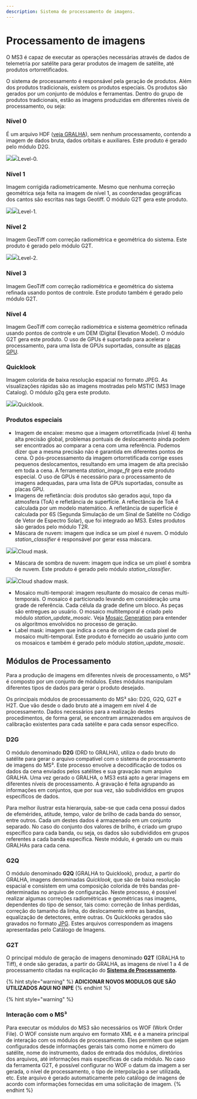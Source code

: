 ```yaml
---
description: Sistema de processamento de imagens.
---
```


# Processamento de imagens

O MS3 é capaz de executar as operações necessárias através de dados de telemetria por satélite para gerar produtos de imagem de satélite, até produtos ortorretificados.

O sistema de processamento é responsável pela geração de produtos. Além dos produtos tradicionais, existem os produtos especiais. Os produtos são gerados por um conjunto de módulos e ferramentas. Dentro do grupo de produtos tradicionais, estão as imagens produzidas em diferentes níveis de processamento, ou seja:

### Nível 0

É um arquivo HDF \([veja GRALHA](http://enms3wiki.dpi.inpe.br/wiki/GRALHA)\), sem nenhum processamento, contendo a imagem de dados bruta, dados orbitais e auxiliares. Este produto é gerado pelo módulo D2G.

[![](http://enms3wiki.dpi.inpe.br/en.w/images/thumb/9/95/Gralha.jpg/600px-Gralha.jpg)](http://enms3wiki.dpi.inpe.br/wiki/File:Gralha.jpg)[![](http://enms3wiki.dpi.inpe.br/en.w/skins/common/images/magnify-clip.png)](http://enms3wiki.dpi.inpe.br/wiki/File:Gralha.jpg)Level-0.

### Nível 1

Imagem corrigida radiometricamente. Mesmo que nenhuma correção geométrica seja feita na imagem de nível 1, as coordenadas geográficas dos cantos são escritas nas tags Geotiff. O módulo G2T gera este produto.

[![](http://enms3wiki.dpi.inpe.br/en.w/images/thumb/7/71/Level1.jpg/400px-Level1.jpg)](http://enms3wiki.dpi.inpe.br/wiki/File:Level1.jpg)[![](http://enms3wiki.dpi.inpe.br/en.w/skins/common/images/magnify-clip.png)](http://enms3wiki.dpi.inpe.br/wiki/File:Level1.jpg)Level-1.

### Nível 2

Imagem GeoTiff com correção radiométrica e geométrica do sistema. Este produto é gerado pelo módulo G2T.

[![](http://enms3wiki.dpi.inpe.br/en.w/images/thumb/8/83/Level2.jpg/400px-Level2.jpg)](http://enms3wiki.dpi.inpe.br/wiki/File:Level2.jpg)[![](http://enms3wiki.dpi.inpe.br/en.w/skins/common/images/magnify-clip.png)](http://enms3wiki.dpi.inpe.br/wiki/File:Level2.jpg)Level-2.

### Nível 3

Imagem GeoTiff com correção radiométrica e geométrica do sistema refinada usando pontos de controle. Este produto também é gerado pelo módulo G2T. 

### Nível 4

Imagem GeoTiff com correção radiométrica e sistema geométrico refinada usando pontos de controle e um DEM \(Digital Elevation Model\). O módulo G2T gera este produto. O uso de GPUs é suportado para acelerar o processamento, para uma lista de GPUs suportadas, consulte as [placas GPU](http://enms3wiki.dpi.inpe.br/wiki/GPU_boards). 

### Quicklook

Imagem colorida de baixa resolução espacial no formato JPEG. As visualizações rápidas são as imagens mostradas pelo MSTIC \(MS3 Image Catalog\). O módulo g2q gera este produto.

[![](http://enms3wiki.dpi.inpe.br/en.w/images/thumb/f/fd/Quicklook.jpg/400px-Quicklook.jpg)](http://enms3wiki.dpi.inpe.br/wiki/File:Quicklook.jpg)[![](http://enms3wiki.dpi.inpe.br/en.w/skins/common/images/magnify-clip.png)](http://enms3wiki.dpi.inpe.br/wiki/File:Quicklook.jpg)Quicklook.

### Produtos especiais

* Imagem de encaixe: mesmo que a imagem ortorretificada \(nível 4\) tenha alta precisão global, problemas pontuais de deslocamento ainda podem ser encontrados ao comparar a cena com uma referência. Podemos dizer que a mesma precisão não é garantida em diferentes pontos de cena. O pós-processamento da imagem ortorretificada corrige esses pequenos deslocamentos, resultando em uma imagem de alta precisão em toda a cena. A ferramenta _station\_image\_fit_ gera este produto especial. O uso de GPUs é necessário para o processamento de imagens adequadas, para uma lista de GPUs suportadas, consulte as placas GPU. 
* Imagens de refletância: dois produtos são gerados aqui, topo da atmosfera \(ToA\) e refletância de superfície. A reflectância de ToA é calculada por um modelo matemático. A refletância de superfície é calculada por 6S \(Segunda Simulação de um Sinal de Satélite no Código de Vetor de Espectro Solar\), que foi integrado ao MS3. Estes produtos são gerados pelo módulo T2R.  
* Máscara de nuvem: imagem que indica se um pixel é nuvem. O módulo _station\_classifier_ é responsável por gerar essa máscara.

[![](http://enms3wiki.dpi.inpe.br/en.w/images/thumb/5/56/Cloud_mask.jpg/400px-Cloud_mask.jpg)](http://enms3wiki.dpi.inpe.br/wiki/File:Cloud_mask.jpg)[![](http://enms3wiki.dpi.inpe.br/en.w/skins/common/images/magnify-clip.png)](http://enms3wiki.dpi.inpe.br/wiki/File:Cloud_mask.jpg)Cloud mask.

* Máscara de sombra de nuvem: imagem que indica se um pixel é sombra de nuvem. Este produto é gerado pelo módulo _station\_classifier_.

[![](http://enms3wiki.dpi.inpe.br/en.w/images/thumb/c/ca/Shadow_mask.jpg/400px-Shadow_mask.jpg)](http://enms3wiki.dpi.inpe.br/wiki/File:Shadow_mask.jpg)[![](http://enms3wiki.dpi.inpe.br/en.w/skins/common/images/magnify-clip.png)](http://enms3wiki.dpi.inpe.br/wiki/File:Shadow_mask.jpg)Cloud shadow mask.

* Mosaico multi-temporal: imagem resultante do mosaico de cenas multi-temporais. O mosaico é particionado levando em consideração uma grade de referência. Cada célula da grade define um bloco. As peças são entregues ao usuário. O mosaico multitemporal é criado pelo módulo _station\_update\_mosaic_. Veja [Mosaic Generation](http://enms3wiki.dpi.inpe.br/wiki/Mosaic_Generation) para entender os algoritmos envolvidos no processo de geração.  
* Label mask: imagem que indica a cena de origem de cada pixel de mosaico multi-temporal. Este produto é fornecido ao usuário junto com os mosaicos e também é gerado pelo módulo _station\_update\_mosaic_.

## Módulos de Processamento

Para a produção de imagens em diferentes níveis de processamento, o MS³ é composto por um conjunto de módulos. Estes módulos manipulam diferentes tipos de dados para gerar o produto desejado.

Os principais módulos de processamento do MS³ são: D2G, G2Q, G2T e H2T. Que vão desde o dado bruto até a imagem em nível 4 de processamento. Dados necessários para a realização destes procedimentos, de forma geral, se encontram armazenados em arquivos de calibração existentes para cada satélite e para cada sensor específico. 

### D2G

O módulo denominado **D2G** \(DRD to GRALHA\), utiliza o dado bruto do satélite para gerar o arquivo compatível com o sistema de processamento de imagens do MS³. Este processo envolve a decodificação de todos os dados da cena enviados pelos satélites e sua gravação num arquivo GRALHA. Uma vez gerado o GRALHA, o MS3 está apto a gerar imagens em diferentes níveis de processamento. A gravação é feita agrupando as informações em conjuntos, que por sua vez, são subdivididos em grupos específicos de dados. 

Para melhor ilustrar esta hierarquia, sabe-se que cada cena possui dados de efemérides, atitude, tempo, valor de brilho de cada banda do sensor, entre outros. Cada um destes dados é armazenado em um conjunto separado. No caso do conjunto dos valores de brilho, é criado um grupo específico para cada banda, ou seja, os dados são subdivididos em grupos referentes a cada banda específica. Neste módulo, é gerado um ou mais GRALHAs para cada cena. 

### G2Q

O módulo denominado **G2Q** \(GRALHA to Quicklook\), produz, a partir do GRALHA, imagens denominadas _Quicklook_, que são de baixa resolução espacial e consistem em uma composição colorida de três bandas pré-determinadas no arquivo de configuração. Neste processo, é possível realizar algumas correções radiométricas e geométricas nas imagens, dependentes do tipo de sensor, tais como: correção de linhas perdidas, correção do tamanho da linha, do deslocamento entre as bandas, equalização de detectores, entre outras. Os Quicklooks gerados são gravados no formato [JPG](tipos-de-dados.md#jpg). Estes arquivos correspondem as imagens apresentadas pelo Catálogo de Imagens. 

### G2T

O principal módulo de geração de imagens denominado **G2T** \(GRALHA to Tiff\), é onde são geradas, a partir do GRALHA, as imagens de nível 1 a 4 de processamento citadas na explicação do [**Sistema de Processamento**](sobre-o-ms3.md#principais-sistemas)**.**

{% hint style="warning" %}
**ADICIONAR NOVOS MODULOS QUE SÃO UTILIZADOS AQUI NO INPE**
{% endhint %}

{% hint style="warning" %}
### Interação com o **MS³**

Para executar os módulos do MS3 são necessários os WOF \(Work Order File\). O WOF consiste num arquivo em formato XML e é a maneira principal de interação com os módulos de processamento. Eles permitem que sejam configurados desde informações gerais tais como nome e número do satélite, nome do instrumento, dados de entrada dos módulos, diretórios dos arquivos, até informações mais específicas de cada módulo. No caso da ferramenta G2T, é possível configurar no WOF o datum da imagem a ser gerada, o nível de processamento, o tipo de interpolação a ser utilizada, etc. Este arquivo é gerado automaticamente pelo catálogo de imagens de acordo com informações fornecidas em uma solicitação de imagem.
{% endhint %}

